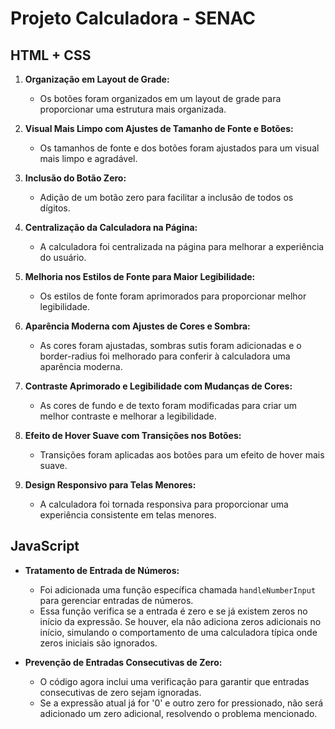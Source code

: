 # Projeto Calculadora - SENAC

## HTML + CSS

1. **Organização em Layout de Grade:**
   - Os botões foram organizados em um layout de grade para proporcionar uma estrutura mais organizada.

2. **Visual Mais Limpo com Ajustes de Tamanho de Fonte e Botões:**
   - Os tamanhos de fonte e dos botões foram ajustados para um visual mais limpo e agradável.

3. **Inclusão do Botão Zero:**
   - Adição de um botão zero para facilitar a inclusão de todos os dígitos.

4. **Centralização da Calculadora na Página:**
   - A calculadora foi centralizada na página para melhorar a experiência do usuário.

5. **Melhoria nos Estilos de Fonte para Maior Legibilidade:**
   - Os estilos de fonte foram aprimorados para proporcionar melhor legibilidade.

6. **Aparência Moderna com Ajustes de Cores e Sombra:**
   - As cores foram ajustadas, sombras sutis foram adicionadas e o border-radius foi melhorado para conferir à calculadora uma aparência moderna.

7. **Contraste Aprimorado e Legibilidade com Mudanças de Cores:**
   - As cores de fundo e de texto foram modificadas para criar um melhor contraste e melhorar a legibilidade.

8. **Efeito de Hover Suave com Transições nos Botões:**
   - Transições foram aplicadas aos botões para um efeito de hover mais suave.

9. **Design Responsivo para Telas Menores:**
   - A calculadora foi tornada responsiva para proporcionar uma experiência consistente em telas menores.

## JavaScript

- **Tratamento de Entrada de Números:**
  - Foi adicionada uma função específica chamada `handleNumberInput` para gerenciar entradas de números.
  - Essa função verifica se a entrada é zero e se já existem zeros no início da expressão. Se houver, ela não adiciona zeros adicionais no início, simulando o comportamento de uma calculadora típica onde zeros iniciais são ignorados.

- **Prevenção de Entradas Consecutivas de Zero:**
  - O código agora inclui uma verificação para garantir que entradas consecutivas de zero sejam ignoradas.
  - Se a expressão atual já for '0' e outro zero for pressionado, não será adicionado um zero adicional, resolvendo o problema mencionado.
